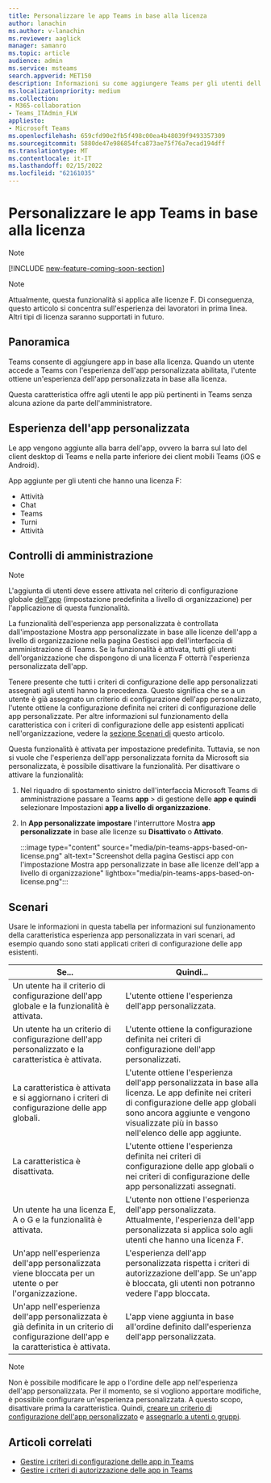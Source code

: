 ```yaml
---
title: Personalizzare le app Teams in base alla licenza
author: lanachin
ms.author: v-lanachin
ms.reviewer: aaglick
manager: samanro
ms.topic: article
audience: admin
ms.service: msteams
search.appverid: MET150
description: Informazioni su come aggiungere Teams per gli utenti dell'organizzazione in base alla licenza.
ms.localizationpriority: medium
ms.collection:
- M365-collaboration
- Teams_ITAdmin_FLW
appliesto:
- Microsoft Teams
ms.openlocfilehash: 659cfd90e2fb5f498c00ea4b48039f9493357309
ms.sourcegitcommit: 5880de47e986854fca873ae75f76a7ecad194dff
ms.translationtype: MT
ms.contentlocale: it-IT
ms.lasthandoff: 02/15/2022
ms.locfileid: "62161035"
---
```

# <a name="tailor-your-teams-apps-based-on-license"></a>Personalizzare le app Teams in base alla licenza

> [!NOTE]
> [!INCLUDE [new-feature-coming-soon-section](includes/new-feature-coming-soon-section.md)]

> [!NOTE]
> Attualmente, questa funzionalità si applica alle licenze F. Di conseguenza, questo articolo si concentra sull'esperienza dei lavoratori in prima linea. Altri tipi di licenza saranno supportati in futuro.

## <a name="overview"></a>Panoramica

Teams consente di aggiungere app in base alla licenza. Quando un utente accede a Teams con l'esperienza dell'app personalizzata abilitata, l'utente ottiene un'esperienza dell'app personalizzata in base alla licenza.

Questa caratteristica offre agli utenti le app più pertinenti in Teams senza alcuna azione da parte dell'amministratore.

## <a name="tailored-app-experience"></a>Esperienza dell'app personalizzata

Le app vengono aggiunte alla barra dell'app, ovvero la barra sul lato del client desktop di Teams e nella parte inferiore dei client mobili Teams (iOS e Android).

App aggiunte per gli utenti che hanno una licenza F:

- Attività
- Chat
- Teams
- Turni
- Attività

## <a name="admin-controls"></a>Controlli di amministrazione

> [!NOTE]
> L'aggiunta di utenti deve essere attivata nel criterio di configurazione globale [dell'app](teams-app-setup-policies.md) (impostazione predefinita a livello di organizzazione) per l'applicazione di questa funzionalità.

La funzionalità dell'esperienza app personalizzata è controllata dall'impostazione Mostra app personalizzate in base alle licenze dell'app a livello [](manage-apps.md#manage-org-wide-app-settings) di organizzazione nella pagina Gestisci app dell'interfaccia di amministrazione di Teams. Se la funzionalità è attivata, tutti gli utenti dell'organizzazione che dispongono di una licenza F otterrà l'esperienza personalizzata dell'app.

Tenere presente che tutti i criteri di configurazione delle app personalizzati assegnati agli utenti hanno la precedenza. Questo significa che se a un utente è già assegnato un criterio di configurazione dell'app personalizzato, l'utente ottiene la configurazione definita nei criteri di configurazione delle app personalizzate. Per altre informazioni sul funzionamento della caratteristica con i criteri di configurazione delle app esistenti applicati nell'organizzazione, vedere la [sezione Scenari di](#scenarios) questo articolo.

Questa funzionalità è attivata per impostazione predefinita. Tuttavia, se non si vuole che l'esperienza dell'app personalizzata fornita da Microsoft sia personalizzata, è possibile disattivare la funzionalità. Per disattivare o attivare la funzionalità:

1. Nel riquadro di spostamento sinistro dell'interfaccia Microsoft Teams di amministrazione passare a Teams **app** >  di gestione delle **app e quindi** selezionare Impostazioni **app a livello di organizzazione**.
2. In **App personalizzate impostare** l'interruttore Mostra **app personalizzate** in base alle licenze su **Disattivato** o **Attivato**.

    :::image type="content" source="media/pin-teams-apps-based-on-license.png" alt-text="Screenshot della pagina Gestisci app con l'impostazione Mostra app personalizzate in base alle licenze dell'app a livello di organizzazione" lightbox="media/pin-teams-apps-based-on-license.png":::

## <a name="scenarios"></a>Scenari

Usare le informazioni in questa tabella per informazioni sul funzionamento della caratteristica esperienza app personalizzata in vari scenari, ad esempio quando sono stati applicati criteri di configurazione delle app esistenti.

|Se...  |Quindi... |
|---------|---------|
|Un utente ha il criterio di configurazione dell'app globale e la funzionalità è attivata.     | L'utente ottiene l'esperienza dell'app personalizzata.        |
|Un utente ha un criterio di configurazione dell'app personalizzato e la caratteristica è attivata.    |L'utente ottiene la configurazione definita nei criteri di configurazione dell'app personalizzati.          |
|La caratteristica è attivata e si aggiornano i criteri di configurazione delle app globali.     |L'utente ottiene l'esperienza dell'app personalizzata in base alla licenza. Le app definite nei criteri di configurazione delle app globali sono ancora aggiunte e vengono visualizzate più in basso nell'elenco delle app aggiunte.          |
|La caratteristica è disattivata.   | L'utente ottiene l'esperienza definita nei criteri di configurazione delle app globali o nei criteri di configurazione delle app personalizzati assegnati.          |
|Un utente ha una licenza E, A o G e la funzionalità è attivata.   | L'utente non ottiene l'esperienza dell'app personalizzata. Attualmente, l'esperienza dell'app personalizzata si applica solo agli utenti che hanno una licenza F.        |
|Un'app nell'esperienza dell'app personalizzata viene bloccata per un utente o per l'organizzazione.      |L'esperienza dell'app personalizzata rispetta i criteri di autorizzazione dell'app. Se un'app è bloccata, gli utenti non potranno vedere l'app bloccata.           |
|Un'app nell'esperienza dell'app personalizzata è già definita in un criterio di configurazione dell'app e la caratteristica è attivata. |L'app viene aggiunta in base all'ordine definito dall'esperienza dell'app personalizzata.        |

> [!NOTE]
> Non è possibile modificare le app o l'ordine delle app nell'esperienza dell'app personalizzata. Per il momento, se si vogliono apportare modifiche, è possibile configurare un'esperienza personalizzata. A questo scopo, disattivare prima la caratteristica. Quindi, [creare un criterio di configurazione dell'app personalizzato](teams-app-setup-policies.md) e [assegnarlo a utenti o gruppi](assign-policies-users-and-groups.md).

## <a name="related-articles"></a>Articoli correlati

- [Gestire i criteri di configurazione delle app in Teams](teams-app-setup-policies.md)
- [Gestire i criteri di autorizzazione delle app in Teams](teams-app-permission-policies.md)
